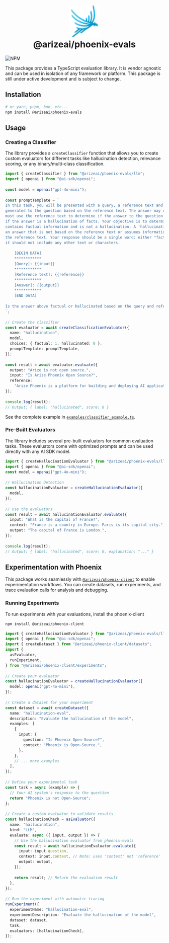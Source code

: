 <h1 align="center" style="border-bottom: none">
    <div>
        <a href="https://phoenix.arize.com/?utm_medium=github&utm_content=header_img&utm_campaign=phoenix-client-ts">
            <picture>
                <source media="(prefers-color-scheme: dark)" srcset="https://raw.githubusercontent.com/Arize-ai/phoenix-assets/refs/heads/main/logos/Phoenix/phoenix.svg">
                <source media="(prefers-color-scheme: light)" srcset="https://raw.githubusercontent.com/Arize-ai/phoenix-assets/refs/heads/main/logos/Phoenix/phoenix-white.svg">
                <img alt="Arize Phoenix logo" src="https://raw.githubusercontent.com/Arize-ai/phoenix-assets/refs/heads/main/logos/Phoenix/phoenix.svg" width="100" />
            </picture>
        </a>
        <br>
        @arizeai/phoenix-evals
    </div>
</h1>

![NPM](https://img.shields.io/npm/v/%40arizeai%2Fphoenix-evals)

This package provides a TypeScript evaluation library. It is vendor agnostic and can be used in isolation of any framework or platform. This package is still under active development and is subject to change.

## Installation

```bash
# or yarn, pnpm, bun, etc...
npm install @arizeai/phoenix-evals
```

## Usage

### Creating a Classifier

The library provides a `createClassifier` function that allows you to create custom evaluators for different tasks like hallucination detection, relevance scoring, or any binary/multi-class classification.

```typescript
import { createClassifier } from "@arizeai/phoenix-evals/llm";
import { openai } from "@ai-sdk/openai";

const model = openai("gpt-4o-mini");

const promptTemplate = `
In this task, you will be presented with a query, a reference text and an answer. The answer is
generated to the question based on the reference text. The answer may contain false information. You
must use the reference text to determine if the answer to the question contains false information,
if the answer is a hallucination of facts. Your objective is to determine whether the answer text
contains factual information and is not a hallucination. A 'hallucination' refers to
an answer that is not based on the reference text or assumes information that is not available in
the reference text. Your response should be a single word: either "factual" or "hallucinated", and
it should not include any other text or characters.

    [BEGIN DATA]
    ************
    [Query]: {{input}}
    ************
    [Reference text]: {{reference}}
    ************
    [Answer]: {{output}}
    ************
    [END DATA]

Is the answer above factual or hallucinated based on the query and reference text?
`;

// Create the classifier
const evaluator = await createClassificationEvaluator({
  name: "hallucination",
  model,
  choices: { factual: 1, hallucinated: 0 },
  promptTemplate: promptTemplate,
});

const result = await evaluator.evaluate({
  output: "Arize is not open source.",
  input: "Is Arize Phoenix Open Source?",
  reference:
    "Arize Phoenix is a platform for building and deploying AI applications. It is open source.",
});

console.log(result);
// Output: { label: "hallucinated", score: 0 }
```

See the complete example in [`examples/classifier_example.ts`](examples/classifier_example.ts).

### Pre-Built Evaluators

The library includes several pre-built evaluators for common evaluation tasks. These evaluators come with optimized prompts and can be used directly with any AI SDK model.

```typescript
import { createHallucinationEvaluator } from "@arizeai/phoenix-evals/llm";
import { openai } from "@ai-sdk/openai";
const model = openai("gpt-4o-mini");

// Hallucination Detection
const hallucinationEvaluator = createHallucinationEvaluator({
  model,
});

// Use the evaluators
const result = await hallucinationEvaluator.evaluate({
  input: "What is the capital of France?",
  context: "France is a country in Europe. Paris is its capital city.",
  output: "The capital of France is London.",
});

console.log(result);
// Output: { label: "hallucinated", score: 0, explanation: "..." }
```

## Experimentation with Phoenix

This package works seamlessly with [`@arizeai/phoenix-client`](https://www.npmjs.com/package/@arizeai/phoenix-client) to enable experimentation workflows. You can create datasets, run experiments, and trace evaluation calls for analysis and debugging.

### Running Experiments

To run experiments with your evaluations, install the phoenix-client

```bash
npm install @arizeai/phoenix-client
```

```typescript
import { createHallucinationEvaluator } from "@arizeai/phoenix-evals/llm";
import { openai } from "@ai-sdk/openai";
import { createDataset } from "@arizeai/phoenix-client/datasets";
import {
  asEvaluator,
  runExperiment,
} from "@arizeai/phoenix-client/experiments";

// Create your evaluator
const hallucinationEvaluator = createHallucinationEvaluator({
  model: openai("gpt-4o-mini"),
});

// Create a dataset for your experiment
const dataset = await createDataset({
  name: "hallucination-eval",
  description: "Evaluate the hallucination of the model",
  examples: [
    {
      input: {
        question: "Is Phoenix Open-Source?",
        context: "Phoenix is Open-Source.",
      },
    },
    // ... more examples
  ],
});

// Define your experimental task
const task = async (example) => {
  // Your AI system's response to the question
  return "Phoenix is not Open-Source";
};

// Create a custom evaluator to validate results
const hallucinationCheck = asEvaluator({
  name: "hallucination",
  kind: "LLM",
  evaluate: async ({ input, output }) => {
    // Use the hallucination evaluator from phoenix-evals
    const result = await hallucinationEvaluator.evaluate({
      input: input.question,
      context: input.context, // Note: uses 'context' not 'reference'
      output: output,
    });

    return result; // Return the evaluation result
  },
});

// Run the experiment with automatic tracing
runExperiment({
  experimentName: "hallucination-eval",
  experimentDescription: "Evaluate the hallucination of the model",
  dataset: dataset,
  task,
  evaluators: [hallucinationCheck],
});
```
